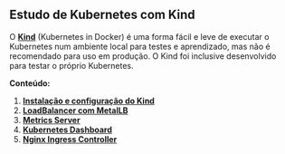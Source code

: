 ## Estudo de Kubernetes com Kind

O [**Kind**](https://kind.sigs.k8s.io/) (Kubernetes in Docker) é uma forma fácil e leve de executar o Kubernetes num ambiente local para testes e aprendizado, mas não é recomendado para uso em produção. O Kind foi inclusive desenvolvido para testar o próprio Kubernetes.

**Conteúdo:**

01. [**Instalação e configuração do Kind**](content/kind/README.md)
02. [**LoadBalancer com MetalLB**](content/metallb/README.md)
03. [**Metrics Server**](content/metrics-server/README.md)
04. [**Kubernetes Dashboard**](content/dashboard/README.md)
05. [**Nginx Ingress Controller**](content/nginx-ingress-controller/README.md) 
